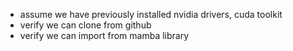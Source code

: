 
-  assume we have previously installed nvidia drivers, cuda toolkit
-  verify we can clone from github
-  verify we can import from mamba library


